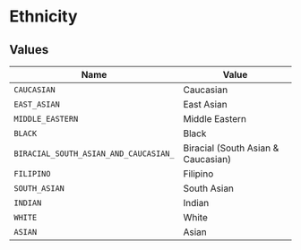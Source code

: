 # Ethnicity


## Values

| Name                                  | Value                                 |
| ------------------------------------- | ------------------------------------- |
| `CAUCASIAN`                           | Caucasian                             |
| `EAST_ASIAN`                          | East Asian                            |
| `MIDDLE_EASTERN`                      | Middle Eastern                        |
| `BLACK`                               | Black                                 |
| `BIRACIAL_SOUTH_ASIAN_AND_CAUCASIAN_` | Biracial (South Asian & Caucasian)    |
| `FILIPINO`                            | Filipino                              |
| `SOUTH_ASIAN`                         | South Asian                           |
| `INDIAN`                              | Indian                                |
| `WHITE`                               | White                                 |
| `ASIAN`                               | Asian                                 |